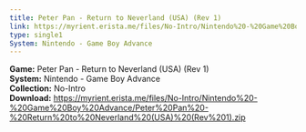 ```yaml
---
title: Peter Pan - Return to Neverland (USA) (Rev 1)
link: https://myrient.erista.me/files/No-Intro/Nintendo%20-%20Game%20Boy%20Advance/Peter%20Pan%20-%20Return%20to%20Neverland%20(USA)%20(Rev%201).zip
type: single1
System: Nintendo - Game Boy Advance
---
```

<b>Game:</b> Peter Pan - Return to Neverland (USA) (Rev 1)<br>
<b>System:</b> Nintendo - Game Boy Advance<br>
<b>Collection:</b> No-Intro<br>
<b>Download:</b> https://myrient.erista.me/files/No-Intro/Nintendo%20-%20Game%20Boy%20Advance/Peter%20Pan%20-%20Return%20to%20Neverland%20(USA)%20(Rev%201).zip